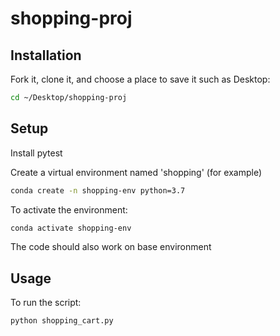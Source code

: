 # shopping-proj

## Installation
Fork it, clone it, and choose a place to save it such as Desktop:
```sh
cd ~/Desktop/shopping-proj
```

## Setup
Install pytest

Create a virtual environment named 'shopping' (for example)
```sh
conda create -n shopping-env python=3.7
```
To activate the environment:
```sh
conda activate shopping-env
```
The code should also work on base environment

## Usage
To run the script:
```sh
python shopping_cart.py
```